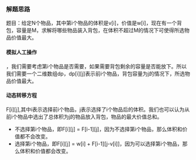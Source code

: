 ### 解题思路

题目：给定N个物品，其中第i个物品的体积是v[i]，价值是w[i]，现在有一个背包，容量是M，求解将哪些物品装入背包，在体积不超过M的情况下可使得所选物品价值最大。

#### 模拟人工操作
，我们需要考虑第i个物品是否需要，如果需要背包剩余的容量是否能放下。所以我们需要一个二维数组dp，dp[i][j]表示前i个物品，背包容量为j的情况下，所选物品价值最大。

#### 动态转移方程
F[i][j],其中i表示选择前i个物品，j表示选择了i个物品后的体积。我们也可以认为从前i个物品中选出了总体积为j的物品放入背包，物品的最大价值总和。
- 不选择第i个物品，即F[i][j] = F[i-1][j]，因为不选择第i个物品，那么体积和价值都不会改变。
- 选择第i个物品，即F[i][j] = w[i] + F[i-1][j-v[i]]，因为可以选择第i个物品，那么体积和价值都会改变。
